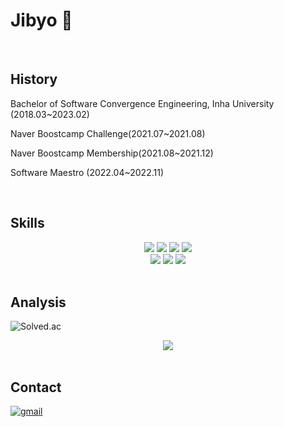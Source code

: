 # Jibyo 🧐

<br/>

## History

Bachelor of Software Convergence Engineering, Inha University (2018.03~2023.02)

Naver Boostcamp Challenge(2021.07~2021.08)

Naver Boostcamp Membership(2021.08~2021.12)

Software Maestro (2022.04~2022.11)

<br/>

## Skills

<div align="center">
<img src="https://img.shields.io/badge/HTML5-E34F26?style=flat-square&logo=HTML5&logoColor=white" />
<img src="https://img.shields.io/badge/CSS3-1572B6?style=flat-square&logo=css3&logoColor=white" />
<img src="https://img.shields.io/badge/JavaScript-F7DF1E?style=flat-square&logo=javascript&logoColor=black" />
<img src="https://img.shields.io/badge/TypeScript-3178C6?style=flat-square&logo=typescript&logoColor=white" />
 <br>
<img src="https://img.shields.io/badge/Node.js-43853D?style=flat-square&logo=node.js&logoColor=white" />
<img src="https://img.shields.io/badge/Express.js-404D59?style=flat-square&logo=express&logoColor=white" />
<img src="https://img.shields.io/badge/React-61DAFB?style=flat-square&logo=react&logoColor=white" />

</div>

<br/>

## Analysis 

![Solved.ac](http://mazassumnida.wtf/api/mini/generate_badge?boj=alsxmqkqh23)

<div align="center">
  
<img src="https://github-readme-stats.vercel.app/api?username=Kim-Hyunjo&theme=slateorange&hide=issues&count_private=true" />
</div>

<br/>

## Contact
  
[![gmail](https://img.shields.io/badge/Gmail-D14836?style=flat-square&logo=gmail&logoColor=white)](mailto:jibyo.hada@gmail.com?subject=[Github])






